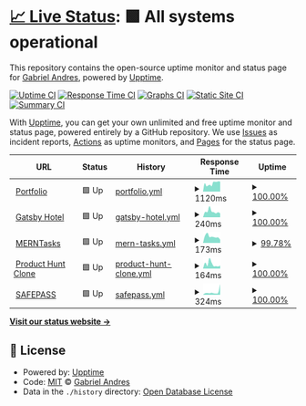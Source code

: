 # [📈 Live Status](https://demo.upptime.js.org): <!--live status--> **🟩 All systems operational**

This repository contains the open-source uptime monitor and status page for [Gabriel Andres](https://gabrandalisse.vercel.app/), powered by [Upptime](https://github.com/upptime/upptime).

[![Uptime CI](https://github.com/gabrandalisse/upptime/workflows/Uptime%20CI/badge.svg)](https://github.com/gabrandalisse/upptime/actions?query=workflow%3A%22Uptime+CI%22)
[![Response Time CI](https://github.com/gabrandalisse/upptime/workflows/Response%20Time%20CI/badge.svg)](https://github.com/gabrandalisse/upptime/actions?query=workflow%3A%22Response+Time+CI%22)
[![Graphs CI](https://github.com/gabrandalisse/upptime/workflows/Graphs%20CI/badge.svg)](https://github.com/gabrandalisse/upptime/actions?query=workflow%3A%22Graphs+CI%22)
[![Static Site CI](https://github.com/gabrandalisse/upptime/workflows/Static%20Site%20CI/badge.svg)](https://github.com/gabrandalisse/upptime/actions?query=workflow%3A%22Static+Site+CI%22)
[![Summary CI](https://github.com/gabrandalisse/upptime/workflows/Summary%20CI/badge.svg)](https://github.com/gabrandalisse/upptime/actions?query=workflow%3A%22Summary+CI%22)

With [Upptime](https://upptime.js.org), you can get your own unlimited and free uptime monitor and status page, powered entirely by a GitHub repository. We use [Issues](https://github.com/gabrandalisse/upptime/issues) as incident reports, [Actions](https://github.com/gabrandalisse/upptime/actions) as uptime monitors, and [Pages](https://demo.upptime.js.org) for the status page.

<!--start: status pages-->
<!-- This summary is generated by Upptime (https://github.com/upptime/upptime) -->
<!-- Do not edit this manually, your changes will be overwritten -->
<!-- prettier-ignore -->
| URL | Status | History | Response Time | Uptime |
| --- | ------ | ------- | ------------- | ------ |
| <img alt="" src="https://gabrandalisse.vercel.app/favicon.ico" height="13"> [Portfolio](https://gabrandalisse.vercel.app/) | 🟩 Up | [portfolio.yml](https://github.com/gabrandalisse/upptime/commits/HEAD/history/portfolio.yml) | <details><summary><img alt="Response time graph" src="./graphs/portfolio/response-time-week.png" height="20"> 1120ms</summary><br><a href="https://gabrandalisse.github.io/upptime/history/portfolio"><img alt="Response time 1120" src="https://img.shields.io/endpoint?url=https%3A%2F%2Fraw.githubusercontent.com%2Fgabrandalisse%2Fupptime%2FHEAD%2Fapi%2Fportfolio%2Fresponse-time.json"></a><br><a href="https://gabrandalisse.github.io/upptime/history/portfolio"><img alt="24-hour response time 1377" src="https://img.shields.io/endpoint?url=https%3A%2F%2Fraw.githubusercontent.com%2Fgabrandalisse%2Fupptime%2FHEAD%2Fapi%2Fportfolio%2Fresponse-time-day.json"></a><br><a href="https://gabrandalisse.github.io/upptime/history/portfolio"><img alt="7-day response time 1120" src="https://img.shields.io/endpoint?url=https%3A%2F%2Fraw.githubusercontent.com%2Fgabrandalisse%2Fupptime%2FHEAD%2Fapi%2Fportfolio%2Fresponse-time-week.json"></a><br><a href="https://gabrandalisse.github.io/upptime/history/portfolio"><img alt="30-day response time 1120" src="https://img.shields.io/endpoint?url=https%3A%2F%2Fraw.githubusercontent.com%2Fgabrandalisse%2Fupptime%2FHEAD%2Fapi%2Fportfolio%2Fresponse-time-month.json"></a><br><a href="https://gabrandalisse.github.io/upptime/history/portfolio"><img alt="1-year response time 1120" src="https://img.shields.io/endpoint?url=https%3A%2F%2Fraw.githubusercontent.com%2Fgabrandalisse%2Fupptime%2FHEAD%2Fapi%2Fportfolio%2Fresponse-time-year.json"></a></details> | <details><summary><a href="https://gabrandalisse.github.io/upptime/history/portfolio">100.00%</a></summary><a href="https://gabrandalisse.github.io/upptime/history/portfolio"><img alt="All-time uptime 100.00%" src="https://img.shields.io/endpoint?url=https%3A%2F%2Fraw.githubusercontent.com%2Fgabrandalisse%2Fupptime%2FHEAD%2Fapi%2Fportfolio%2Fuptime.json"></a><br><a href="https://gabrandalisse.github.io/upptime/history/portfolio"><img alt="24-hour uptime 100.00%" src="https://img.shields.io/endpoint?url=https%3A%2F%2Fraw.githubusercontent.com%2Fgabrandalisse%2Fupptime%2FHEAD%2Fapi%2Fportfolio%2Fuptime-day.json"></a><br><a href="https://gabrandalisse.github.io/upptime/history/portfolio"><img alt="7-day uptime 100.00%" src="https://img.shields.io/endpoint?url=https%3A%2F%2Fraw.githubusercontent.com%2Fgabrandalisse%2Fupptime%2FHEAD%2Fapi%2Fportfolio%2Fuptime-week.json"></a><br><a href="https://gabrandalisse.github.io/upptime/history/portfolio"><img alt="30-day uptime 100.00%" src="https://img.shields.io/endpoint?url=https%3A%2F%2Fraw.githubusercontent.com%2Fgabrandalisse%2Fupptime%2FHEAD%2Fapi%2Fportfolio%2Fuptime-month.json"></a><br><a href="https://gabrandalisse.github.io/upptime/history/portfolio"><img alt="1-year uptime 100.00%" src="https://img.shields.io/endpoint?url=https%3A%2F%2Fraw.githubusercontent.com%2Fgabrandalisse%2Fupptime%2FHEAD%2Fapi%2Fportfolio%2Fuptime-year.json"></a></details>
| <img alt="" src="https://favicons.githubusercontent.com/hotel-gatsby-react.netlify.app" height="13"> [Gatsby Hotel](https://hotel-gatsby-react.netlify.app/) | 🟩 Up | [gatsby-hotel.yml](https://github.com/gabrandalisse/upptime/commits/HEAD/history/gatsby-hotel.yml) | <details><summary><img alt="Response time graph" src="./graphs/gatsby-hotel/response-time-week.png" height="20"> 240ms</summary><br><a href="https://gabrandalisse.github.io/upptime/history/gatsby-hotel"><img alt="Response time 240" src="https://img.shields.io/endpoint?url=https%3A%2F%2Fraw.githubusercontent.com%2Fgabrandalisse%2Fupptime%2FHEAD%2Fapi%2Fgatsby-hotel%2Fresponse-time.json"></a><br><a href="https://gabrandalisse.github.io/upptime/history/gatsby-hotel"><img alt="24-hour response time 168" src="https://img.shields.io/endpoint?url=https%3A%2F%2Fraw.githubusercontent.com%2Fgabrandalisse%2Fupptime%2FHEAD%2Fapi%2Fgatsby-hotel%2Fresponse-time-day.json"></a><br><a href="https://gabrandalisse.github.io/upptime/history/gatsby-hotel"><img alt="7-day response time 240" src="https://img.shields.io/endpoint?url=https%3A%2F%2Fraw.githubusercontent.com%2Fgabrandalisse%2Fupptime%2FHEAD%2Fapi%2Fgatsby-hotel%2Fresponse-time-week.json"></a><br><a href="https://gabrandalisse.github.io/upptime/history/gatsby-hotel"><img alt="30-day response time 240" src="https://img.shields.io/endpoint?url=https%3A%2F%2Fraw.githubusercontent.com%2Fgabrandalisse%2Fupptime%2FHEAD%2Fapi%2Fgatsby-hotel%2Fresponse-time-month.json"></a><br><a href="https://gabrandalisse.github.io/upptime/history/gatsby-hotel"><img alt="1-year response time 240" src="https://img.shields.io/endpoint?url=https%3A%2F%2Fraw.githubusercontent.com%2Fgabrandalisse%2Fupptime%2FHEAD%2Fapi%2Fgatsby-hotel%2Fresponse-time-year.json"></a></details> | <details><summary><a href="https://gabrandalisse.github.io/upptime/history/gatsby-hotel">100.00%</a></summary><a href="https://gabrandalisse.github.io/upptime/history/gatsby-hotel"><img alt="All-time uptime 100.00%" src="https://img.shields.io/endpoint?url=https%3A%2F%2Fraw.githubusercontent.com%2Fgabrandalisse%2Fupptime%2FHEAD%2Fapi%2Fgatsby-hotel%2Fuptime.json"></a><br><a href="https://gabrandalisse.github.io/upptime/history/gatsby-hotel"><img alt="24-hour uptime 100.00%" src="https://img.shields.io/endpoint?url=https%3A%2F%2Fraw.githubusercontent.com%2Fgabrandalisse%2Fupptime%2FHEAD%2Fapi%2Fgatsby-hotel%2Fuptime-day.json"></a><br><a href="https://gabrandalisse.github.io/upptime/history/gatsby-hotel"><img alt="7-day uptime 100.00%" src="https://img.shields.io/endpoint?url=https%3A%2F%2Fraw.githubusercontent.com%2Fgabrandalisse%2Fupptime%2FHEAD%2Fapi%2Fgatsby-hotel%2Fuptime-week.json"></a><br><a href="https://gabrandalisse.github.io/upptime/history/gatsby-hotel"><img alt="30-day uptime 100.00%" src="https://img.shields.io/endpoint?url=https%3A%2F%2Fraw.githubusercontent.com%2Fgabrandalisse%2Fupptime%2FHEAD%2Fapi%2Fgatsby-hotel%2Fuptime-month.json"></a><br><a href="https://gabrandalisse.github.io/upptime/history/gatsby-hotel"><img alt="1-year uptime 100.00%" src="https://img.shields.io/endpoint?url=https%3A%2F%2Fraw.githubusercontent.com%2Fgabrandalisse%2Fupptime%2FHEAD%2Fapi%2Fgatsby-hotel%2Fuptime-year.json"></a></details>
| <img alt="" src="https://merntask-gab.netlify.app/favicon.ico" height="13"> [MERNTasks](https://merntask-gab.netlify.app/) | 🟩 Up | [mern-tasks.yml](https://github.com/gabrandalisse/upptime/commits/HEAD/history/mern-tasks.yml) | <details><summary><img alt="Response time graph" src="./graphs/mern-tasks/response-time-week.png" height="20"> 173ms</summary><br><a href="https://gabrandalisse.github.io/upptime/history/mern-tasks"><img alt="Response time 173" src="https://img.shields.io/endpoint?url=https%3A%2F%2Fraw.githubusercontent.com%2Fgabrandalisse%2Fupptime%2FHEAD%2Fapi%2Fmern-tasks%2Fresponse-time.json"></a><br><a href="https://gabrandalisse.github.io/upptime/history/mern-tasks"><img alt="24-hour response time 84" src="https://img.shields.io/endpoint?url=https%3A%2F%2Fraw.githubusercontent.com%2Fgabrandalisse%2Fupptime%2FHEAD%2Fapi%2Fmern-tasks%2Fresponse-time-day.json"></a><br><a href="https://gabrandalisse.github.io/upptime/history/mern-tasks"><img alt="7-day response time 173" src="https://img.shields.io/endpoint?url=https%3A%2F%2Fraw.githubusercontent.com%2Fgabrandalisse%2Fupptime%2FHEAD%2Fapi%2Fmern-tasks%2Fresponse-time-week.json"></a><br><a href="https://gabrandalisse.github.io/upptime/history/mern-tasks"><img alt="30-day response time 173" src="https://img.shields.io/endpoint?url=https%3A%2F%2Fraw.githubusercontent.com%2Fgabrandalisse%2Fupptime%2FHEAD%2Fapi%2Fmern-tasks%2Fresponse-time-month.json"></a><br><a href="https://gabrandalisse.github.io/upptime/history/mern-tasks"><img alt="1-year response time 173" src="https://img.shields.io/endpoint?url=https%3A%2F%2Fraw.githubusercontent.com%2Fgabrandalisse%2Fupptime%2FHEAD%2Fapi%2Fmern-tasks%2Fresponse-time-year.json"></a></details> | <details><summary><a href="https://gabrandalisse.github.io/upptime/history/mern-tasks">99.78%</a></summary><a href="https://gabrandalisse.github.io/upptime/history/mern-tasks"><img alt="All-time uptime 99.78%" src="https://img.shields.io/endpoint?url=https%3A%2F%2Fraw.githubusercontent.com%2Fgabrandalisse%2Fupptime%2FHEAD%2Fapi%2Fmern-tasks%2Fuptime.json"></a><br><a href="https://gabrandalisse.github.io/upptime/history/mern-tasks"><img alt="24-hour uptime 98.99%" src="https://img.shields.io/endpoint?url=https%3A%2F%2Fraw.githubusercontent.com%2Fgabrandalisse%2Fupptime%2FHEAD%2Fapi%2Fmern-tasks%2Fuptime-day.json"></a><br><a href="https://gabrandalisse.github.io/upptime/history/mern-tasks"><img alt="7-day uptime 99.78%" src="https://img.shields.io/endpoint?url=https%3A%2F%2Fraw.githubusercontent.com%2Fgabrandalisse%2Fupptime%2FHEAD%2Fapi%2Fmern-tasks%2Fuptime-week.json"></a><br><a href="https://gabrandalisse.github.io/upptime/history/mern-tasks"><img alt="30-day uptime 99.78%" src="https://img.shields.io/endpoint?url=https%3A%2F%2Fraw.githubusercontent.com%2Fgabrandalisse%2Fupptime%2FHEAD%2Fapi%2Fmern-tasks%2Fuptime-month.json"></a><br><a href="https://gabrandalisse.github.io/upptime/history/mern-tasks"><img alt="1-year uptime 99.78%" src="https://img.shields.io/endpoint?url=https%3A%2F%2Fraw.githubusercontent.com%2Fgabrandalisse%2Fupptime%2FHEAD%2Fapi%2Fmern-tasks%2Fuptime-year.json"></a></details>
| <img alt="" src="https://product-hunt-clone-9e94f.web.app/favicon.ico" height="13"> [Product Hunt Clone](https://product-hunt-clone-9e94f.web.app/) | 🟩 Up | [product-hunt-clone.yml](https://github.com/gabrandalisse/upptime/commits/HEAD/history/product-hunt-clone.yml) | <details><summary><img alt="Response time graph" src="./graphs/product-hunt-clone/response-time-week.png" height="20"> 164ms</summary><br><a href="https://gabrandalisse.github.io/upptime/history/product-hunt-clone"><img alt="Response time 164" src="https://img.shields.io/endpoint?url=https%3A%2F%2Fraw.githubusercontent.com%2Fgabrandalisse%2Fupptime%2FHEAD%2Fapi%2Fproduct-hunt-clone%2Fresponse-time.json"></a><br><a href="https://gabrandalisse.github.io/upptime/history/product-hunt-clone"><img alt="24-hour response time 108" src="https://img.shields.io/endpoint?url=https%3A%2F%2Fraw.githubusercontent.com%2Fgabrandalisse%2Fupptime%2FHEAD%2Fapi%2Fproduct-hunt-clone%2Fresponse-time-day.json"></a><br><a href="https://gabrandalisse.github.io/upptime/history/product-hunt-clone"><img alt="7-day response time 164" src="https://img.shields.io/endpoint?url=https%3A%2F%2Fraw.githubusercontent.com%2Fgabrandalisse%2Fupptime%2FHEAD%2Fapi%2Fproduct-hunt-clone%2Fresponse-time-week.json"></a><br><a href="https://gabrandalisse.github.io/upptime/history/product-hunt-clone"><img alt="30-day response time 164" src="https://img.shields.io/endpoint?url=https%3A%2F%2Fraw.githubusercontent.com%2Fgabrandalisse%2Fupptime%2FHEAD%2Fapi%2Fproduct-hunt-clone%2Fresponse-time-month.json"></a><br><a href="https://gabrandalisse.github.io/upptime/history/product-hunt-clone"><img alt="1-year response time 164" src="https://img.shields.io/endpoint?url=https%3A%2F%2Fraw.githubusercontent.com%2Fgabrandalisse%2Fupptime%2FHEAD%2Fapi%2Fproduct-hunt-clone%2Fresponse-time-year.json"></a></details> | <details><summary><a href="https://gabrandalisse.github.io/upptime/history/product-hunt-clone">100.00%</a></summary><a href="https://gabrandalisse.github.io/upptime/history/product-hunt-clone"><img alt="All-time uptime 100.00%" src="https://img.shields.io/endpoint?url=https%3A%2F%2Fraw.githubusercontent.com%2Fgabrandalisse%2Fupptime%2FHEAD%2Fapi%2Fproduct-hunt-clone%2Fuptime.json"></a><br><a href="https://gabrandalisse.github.io/upptime/history/product-hunt-clone"><img alt="24-hour uptime 100.00%" src="https://img.shields.io/endpoint?url=https%3A%2F%2Fraw.githubusercontent.com%2Fgabrandalisse%2Fupptime%2FHEAD%2Fapi%2Fproduct-hunt-clone%2Fuptime-day.json"></a><br><a href="https://gabrandalisse.github.io/upptime/history/product-hunt-clone"><img alt="7-day uptime 100.00%" src="https://img.shields.io/endpoint?url=https%3A%2F%2Fraw.githubusercontent.com%2Fgabrandalisse%2Fupptime%2FHEAD%2Fapi%2Fproduct-hunt-clone%2Fuptime-week.json"></a><br><a href="https://gabrandalisse.github.io/upptime/history/product-hunt-clone"><img alt="30-day uptime 100.00%" src="https://img.shields.io/endpoint?url=https%3A%2F%2Fraw.githubusercontent.com%2Fgabrandalisse%2Fupptime%2FHEAD%2Fapi%2Fproduct-hunt-clone%2Fuptime-month.json"></a><br><a href="https://gabrandalisse.github.io/upptime/history/product-hunt-clone"><img alt="1-year uptime 100.00%" src="https://img.shields.io/endpoint?url=https%3A%2F%2Fraw.githubusercontent.com%2Fgabrandalisse%2Fupptime%2FHEAD%2Fapi%2Fproduct-hunt-clone%2Fuptime-year.json"></a></details>
| <img alt="" src="https://safepass-app.netlify.app/favicon.ico" height="13"> [SAFEPASS](https://safepass-app.netlify.app/) | 🟩 Up | [safepass.yml](https://github.com/gabrandalisse/upptime/commits/HEAD/history/safepass.yml) | <details><summary><img alt="Response time graph" src="./graphs/safepass/response-time-week.png" height="20"> 324ms</summary><br><a href="https://gabrandalisse.github.io/upptime/history/safepass"><img alt="Response time 324" src="https://img.shields.io/endpoint?url=https%3A%2F%2Fraw.githubusercontent.com%2Fgabrandalisse%2Fupptime%2FHEAD%2Fapi%2Fsafepass%2Fresponse-time.json"></a><br><a href="https://gabrandalisse.github.io/upptime/history/safepass"><img alt="24-hour response time 1269" src="https://img.shields.io/endpoint?url=https%3A%2F%2Fraw.githubusercontent.com%2Fgabrandalisse%2Fupptime%2FHEAD%2Fapi%2Fsafepass%2Fresponse-time-day.json"></a><br><a href="https://gabrandalisse.github.io/upptime/history/safepass"><img alt="7-day response time 324" src="https://img.shields.io/endpoint?url=https%3A%2F%2Fraw.githubusercontent.com%2Fgabrandalisse%2Fupptime%2FHEAD%2Fapi%2Fsafepass%2Fresponse-time-week.json"></a><br><a href="https://gabrandalisse.github.io/upptime/history/safepass"><img alt="30-day response time 324" src="https://img.shields.io/endpoint?url=https%3A%2F%2Fraw.githubusercontent.com%2Fgabrandalisse%2Fupptime%2FHEAD%2Fapi%2Fsafepass%2Fresponse-time-month.json"></a><br><a href="https://gabrandalisse.github.io/upptime/history/safepass"><img alt="1-year response time 324" src="https://img.shields.io/endpoint?url=https%3A%2F%2Fraw.githubusercontent.com%2Fgabrandalisse%2Fupptime%2FHEAD%2Fapi%2Fsafepass%2Fresponse-time-year.json"></a></details> | <details><summary><a href="https://gabrandalisse.github.io/upptime/history/safepass">100.00%</a></summary><a href="https://gabrandalisse.github.io/upptime/history/safepass"><img alt="All-time uptime 100.00%" src="https://img.shields.io/endpoint?url=https%3A%2F%2Fraw.githubusercontent.com%2Fgabrandalisse%2Fupptime%2FHEAD%2Fapi%2Fsafepass%2Fuptime.json"></a><br><a href="https://gabrandalisse.github.io/upptime/history/safepass"><img alt="24-hour uptime 100.00%" src="https://img.shields.io/endpoint?url=https%3A%2F%2Fraw.githubusercontent.com%2Fgabrandalisse%2Fupptime%2FHEAD%2Fapi%2Fsafepass%2Fuptime-day.json"></a><br><a href="https://gabrandalisse.github.io/upptime/history/safepass"><img alt="7-day uptime 100.00%" src="https://img.shields.io/endpoint?url=https%3A%2F%2Fraw.githubusercontent.com%2Fgabrandalisse%2Fupptime%2FHEAD%2Fapi%2Fsafepass%2Fuptime-week.json"></a><br><a href="https://gabrandalisse.github.io/upptime/history/safepass"><img alt="30-day uptime 100.00%" src="https://img.shields.io/endpoint?url=https%3A%2F%2Fraw.githubusercontent.com%2Fgabrandalisse%2Fupptime%2FHEAD%2Fapi%2Fsafepass%2Fuptime-month.json"></a><br><a href="https://gabrandalisse.github.io/upptime/history/safepass"><img alt="1-year uptime 100.00%" src="https://img.shields.io/endpoint?url=https%3A%2F%2Fraw.githubusercontent.com%2Fgabrandalisse%2Fupptime%2FHEAD%2Fapi%2Fsafepass%2Fuptime-year.json"></a></details>

<!--end: status pages-->

[**Visit our status website →**](https://demo.upptime.js.org)

## 📄 License

- Powered by: [Upptime](https://github.com/upptime/upptime)
- Code: [MIT](./LICENSE) © [Gabriel Andres](https://gabrandalisse.vercel.app/)
- Data in the `./history` directory: [Open Database License](https://opendatacommons.org/licenses/odbl/1-0/)

